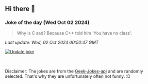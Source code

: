 ## Hi there 👋

### Joke of the day (Wed Oct 02 2024)
<!-- joke -->
>Why is C sad? Because C++ told him 'You have no class'.
<!-- /joke -->

*Last update: Wed, 02 Oct 2024 00:50:47 GMT*

[![Update joke](https://github.com/nclskfm/nclskfm/actions/workflows/joke.yml/badge.svg)](https://github.com/nclskfm/nclskfm/actions/workflows/joke.yml)

<br><br>
Disclaimer: The jokes are from the [Geek-Jokes-api](https://github.com/sameerkumar18/geek-joke-api) and are randomly selected. That's why they are unfortunately often not funny. :D
